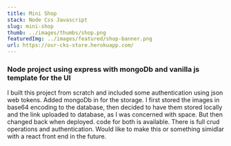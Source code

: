```yaml
---
title: Mini Shop
stack: Node Css Javascript
slug: mini-shop
thumb: ../images/thumbs/shop.png
featuredImg: ../images/featured/shop-banner.png
url: https://our-cks-store.herokuapp.com/
---
```


### Node project using express with mongoDb and vanilla js template for the UI

I built this project from scratch and included some authentication using json web tokens. Added mongoDb in for the storage.
I first stored the images in base64 encoding to the database, then decided to have them stored locally and the link uploaded to database, as I was concerned with space. But then changed back when deployed. code for both is available.
There is full crud operations and authentication.
Would like to make this or something simidlar with a react front end in the future.
